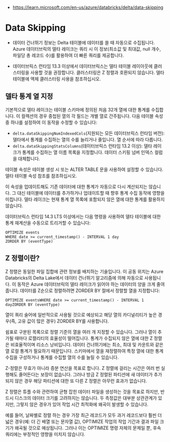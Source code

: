 - https://learn.microsoft.com/en-us/azure/databricks/delta/data-skipping

# Data Skipping

- 데이터 건너뛰기 정보는 Delta 테이블에 데이터를 쓸 때 자동으로 수집됩니다. Azure 데이터브릭의 델타 레이크는 쿼리 시 이 정보(최소값 및 최대값, null 개수, 파일당 총 레코드 수)를 활용하여 더 빠른 쿼리를 제공합니다.


- 데이터브릭스 런타임 13.3 이상에서 데이터브릭스는 델타 테이블 레이아웃에 클러스터링을 사용할 것을 권장합니다. 클러스터링은 Z 정렬과 호환되지 않습니다. 델타 테이블에 액체 클러스터링 사용을 참조하십시오.

## 델타 통계 열 지정
기본적으로 델타 레이크는 테이블 스키마에 정의된 처음 32개 열에 대한 통계를 수집합니다. 이 컬렉션의 경우 중첩된 열의 각 필드는 개별 열로 간주됩니다. 다음 테이블 속성 중 하나를 설정하여 이 동작을 수정할 수 있습니다:

- `delta.dataSkippingNumIndexedCols`(지원되는 모든 데이터브릭스 런타임 버전): 델타에서 통계를 수집하는 열의 수를 늘리거나 줄입니다. 열 순서에 따라 다릅니다.
- `delta.dataSkippingStatsColumns`(데이터브릭스 런타임 13.2 이상): 델타 레이크가 통계를 수집하는 열 이름 목록을 지정합니다. 데이터 스키핑 넘버 인덱스 컬럼을 대체합니다.

테이블 속성은 테이블 생성 시 또는 ALTER TABLE 문을 사용하여 설정할 수 있습니다. 델타 테이블 속성 참조를 참조하십시오.

이 속성을 업데이트해도 기존 데이터에 대한 통계가 자동으로 다시 계산되지는 않습니다. 그 대신 테이블에 데이터를 추가하거나 업데이트할 때 향후 통계 수집 동작에 영향을 미칩니다. 델타 레이크는 현재 통계 열 목록에 포함되지 않은 열에 대한 통계를 활용하지 않습니다.

데이터브릭스 런타임 14.3 LTS 이상에서는 다음 명령을 사용하여 델타 테이블에 대한 통계 재계산을 수동으로 트리거할 수 있습니다:

```
OPTIMIZE events
WHERE date >= current_timestamp() - INTERVAL 1 day
ZORDER BY (eventType)
```

## Z 정렬이란?

Z 정렬은 동일한 파일 집합에 관련 정보를 배치하는 기술입니다. 이 공동 위치는 Azure Databricks의 Delta Lake에서 데이터 건너뛰기 알고리즘에 의해 자동으로 사용됩니다. 이 동작은 Azure 데이터브릭의 델타 레이크가 읽어야 하는 데이터의 양을 크게 줄여줍니다. 데이터를 Z순으로 정렬하려면 ZORDER BY 절에서 정렬할 열을 지정합니다:

```
OPTIMIZE eventsWHERE date >= current_timestamp() - INTERVAL 1 dayZORDER BY (eventType)
```

열이 쿼리 술어에 일반적으로 사용될 것으로 예상되고 해당 열의 카디널리티가 높은 경우(즉, 고유 값이 많은 경우) ZORDER BY를 사용합니다.

쉼표로 구분된 목록으로 정렬 기준의 열을 여러 개 지정할 수 있습니다. 그러나 열이 추가될 때마다 로캘리티의 효율성이 떨어집니다. 통계가 수집되지 않은 열에 대한 Z 정렬은 비효율적이며 리소스 낭비입니다. 데이터 건너뛰기에는 최소, 최대 및 카운트와 같은 열 로컬 통계가 필요하기 때문입니다. 스키마에서 열을 재정렬하여 특정 열에 대한 통계 수집을 구성하거나 통계를 수집할 열의 수를 늘릴 수 있습니다.

Z-정렬은 무효가 아니라 증분 연산을 목표로 합니다. Z 정렬에 걸리는 시간은 여러 번 실행해도 줄어든다는 보장이 없습니다. 그러나 방금 Z 정렬된 파티션에 새 데이터가 추가되지 않은 경우 해당 파티션에 대한 또 다른 Z 정렬은 아무런 효과가 없습니다.

Z 정렬은 튜플 수와 관련하여 균형 잡힌 데이터 파일을 생성하는 것을 목표로 하지만, 반드시 디스크의 데이터 크기를 고려하지는 않습니다. 두 측정값은 대부분 상관관계가 있지만, 그렇지 않은 경우가 있어 작업 시간 최적화에 왜곡이 발생할 수 있습니다.

예를 들어, 날짜별로 정렬 하는 경우 가장 최근 레코드가 모두 과거 레코드보다 훨씬 더 넓은 경우(예: 더 긴 배열 또는 문자열 값), OPTIMIZE 작업의 작업 기간과 결과 파일 크기가 왜곡될 것으로 예상됩니다. 그러나 이는 OPTIMIZE 명령 자체의 문제일 뿐, 후속 쿼리에는 부정적인 영향을 미치지 않습니다.

